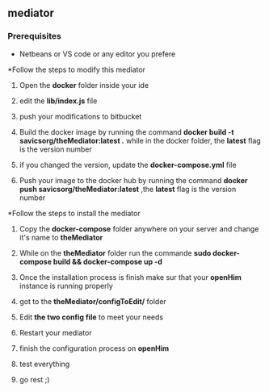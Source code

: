## mediator ##

### Prerequisites ###
* Netbeans or VS code or any editor you prefere

*Follow the steps to modify this mediator

1. Open the **docker** folder inside your ide

2. edit the **lib/index.js** file

3. push your modifications to bitbucket

4. Build the docker image by running the command  **docker build -t savicsorg/theMediator:latest .**  while in the docker folder, the **latest** flag is the version number

5. if you changed the version, update the **docker-compose.yml** file

6. Push your image to the docker hub by running the command **docker push savicsorg/theMediator:latest** ,the **latest** flag is the version number


*Follow the steps to install the mediator

1. Copy the **docker-compose** folder anywhere on your server and change it's name to **theMediator**

2. While on the **theMediator** folder run the commande **sudo docker-compose build && docker-compose up -d**

3. Once the installation process is finish make sur that your **openHim** instance is running properly

4. got to the **theMediator/configToEdit/** folder

5. Edit **the two config file** to meet your needs

6. Restart your mediator 

7. finish the configuration process on **openHim**

8. test everything

9. go rest ;)






